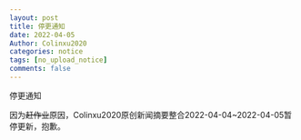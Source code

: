 ```yaml
---
layout: post
title: 停更通知
date: 2022-04-05
Author: Colinxu2020
categories: notice
tags: [no_upload_notice]
comments: false
--- 
```


停更通知
<!-- more -->

因为<del>赶作业</del>原因，Colinxu2020原创新闻摘要整合2022-04-04~2022-04-05暂停更新，抱歉。